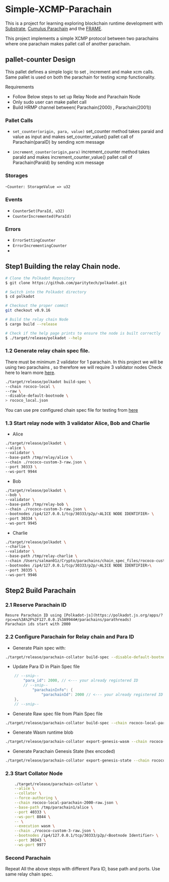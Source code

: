 # Simple-XCMP-Parachain

This is a  project for learning exploring blockchain runtime development with
[Substrate](https://substrate.dev/),  [Cumulus Parachain](https://github.com/paritytech/cumulus) and the
[FRAME](https://substrate.dev/docs/en/knowledgebase/runtime/frame). 

This project implements a simple  XCMP protocol between two parachains where one parachain makes pallet call of another parachain.


## pallet-counter Design
This pallet defines a simple logic to set , increment and make xcm calls. Same pallet is used on both the parachain for testing xcmp functionality.

Requirements
- Follow Below steps to set up Relay Node and Parachain Node
- Only sudo user can make pallet call
- Build HRMP channel between( Parachain(2000) , Parachain(2001))

### Pallet Calls
- `set_counter(origin, para, value)`
set_counter method takes paraid and value as input and makes set_counter_value() pallet call of Parachain(paraID) by sending xcm message

- `increment_counter(origin,para)`
increment_counter method takes paraId and makes increment_counter_value() pallet call of Parachain(ParaId) by sending xcm message

### Storages
-`Counter: StorageValue => u32`

### Events
- `CounterSet(ParaId, u32)`
- `CounterIncremented(ParaId)`

### Errors
- `ErrorSettingCounter`
- `ErrorIncrementingCounter`
- 
## Step1 Building the relay Chain node.

```sh
# Clone the Polkadot Repository
$ git clone https://github.com/paritytech/polkadot.git

# Switch into the Polkadot directory
$ cd polkadot

# Checkout the proper commit
git checkout v0.9.16

# Build the relay chain Node
$ cargo build --release

# Check if the help page prints to ensure the node is built correctly
$ ./target/release/polkadot --help

```

### 1.2 Generate relay chain spec file.
There must be minimum 2 validator for 1 parachain. In this project we will be using two parachains , so therefore we will require 3 validator nodes
Check here to learn more [here](https://docs.substrate.io/v3/runtime/chain-specs/).
```sh
./target/release/polkadot build-spec \
--chain rococo-local \
--raw \
--disable-default-bootnode \
> rococo_local.json
```

You can use pre configured chain spec file for testing from [here]()

### 1.3 Start relay node with 3 validator Alice, Bob and Charlie
- Alice
```sh
./target/release/polkadot \
--alice \
--validator \
--base-path /tmp/relay/alice \
--chain ./rococo-custom-3-raw.json \
--port 30333 \
--ws-port 9944
```

- Bob
```sh
./target/release/polkadot \
--bob \
--validator \
--base-path /tmp/relay-bob \
--chain ./rococo-custom-3-raw.json \
--bootnodes /ip4/127.0.0.1/tcp/30333/p2p/<ALICE NODE IDENTIFIER> \
--port 30334 \
--ws-port 9945
```

- Charlie
```sh
./target/release/polkadot \
--charlie \
--validator \
--base-path /tmp/relay-charlie \
--chain /Users/salman01z/Crypto/parachains/chain_spec_files/rococo-custom-3-raw.json \
--bootnodes /ip4/127.0.0.1/tcp/30333/p2p/<ALICE NODE IDENTIFIER>\
--port 30335 \
--ws-port 9946

```

## Step2 Build Parachain

### 2.1 Reserve Parachain ID
	Resure Parachain ID using [Polkadot-js](https://polkadot.js.org/apps/?rpc=ws%3A%2F%2F127.0.0.1%3A9944#/parachains/parathreads)
	Parachain ids start with 2000

### 2.2 Configure Parachain for Relay chain and Para ID

- Generate Plain spec with:
```sh
./target/release/parachain-collator build-spec --disable-default-bootnode > rococo-local-parachain-plain.json
```

- Update Para ID in Plain Spec file
```rust
	// --snip--
		"para_id": 2000, // <--- your already registered ID
		// --snip--
			"parachainInfo": {
				"parachainId": 2000 // <--- your already registered ID
	},
	// --snip--
```

- Generate Raw spec file from Plain Spec file
```sh
./target/release/parachain-collator build-spec --chain rococo-local-parachain-plain.json --raw --disable-default-bootnode > rococo-local-parachain-2000-raw.json
```

- Generate Wasm runtime blob
```sh
./target/release/parachain-collator export-genesis-wasm --chain rococo-local-parachain-2000-raw.json > para-2000-wasm
```

- Generate Parachain Genesis State (hex encoded)
```sh
./target/release/parachain-collator export-genesis-state --chain rococo-local-parachain-2000-raw.json > para-2000-genesis
```

### 2.3 Start Collator Node
```sh
	./target/release/parachain-collator \
	--alice \
	--collator \
	--force-authoring \
	--chain rococo-local-parachain-2000-raw.json \
	--base-path /tmp/parachain1/alice \
	--port 40333 \
	--ws-port 8844 \
	-- \
	--execution wasm \
	--chain ./rococo-custom-3-raw.json \
	--bootnodes /ip4/127.0.0.1/tcp/30333/p2p/<Bootnode Identifier> \
	--port 30343 \
	--ws-port 9977
```

### Second Parachain
Repeat All the above steps with different Para ID, base path and ports. Use same relay chain spec.
